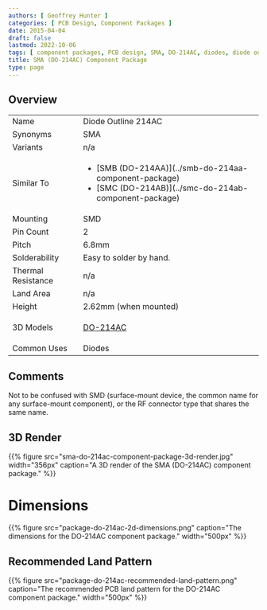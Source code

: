 ```yaml
---
authors: [ Geoffrey Hunter ]
categories: [ PCB Design, Component Packages ]
date: 2015-04-04
draft: false
lastmod: 2022-10-06
tags: [ component packages, PCB design, SMA, DO-214AC, diodes, diode outline, land pattern ]
title: SMA (DO-214AC) Component Package
type: page
---
```


## Overview

<table>
  <tbody>
    <tr>
      <td>Name</td>
      <td>Diode Outline 214AC</td>
    </tr>
    <tr>
      <td>Synonyms</td>
      <td>SMA</td>
    </tr>
    <tr>
      <td>Variants</td>
      <td>n/a</td>
    </tr>
    <tr>
      <td>Similar To</td>
      <td>
        <ul>
          <li>[SMB (DO-214AA)](../smb-do-214aa-component-package)</li>
          <li>[SMC (DO-214AB)](../smc-do-214ab-component-package)</li>
        </ul>
      </td>
    </tr>
    <tr>
      <td>Mounting</td>
      <td>SMD</td>
    </tr>
    <tr>
      <td>Pin Count</td>
      <td>2</td>
    </tr>
    <tr>
      <td>Pitch</td>
      <td >6.8mm</td>
    </tr>
    <tr>
      <td>Solderability</td>
      <td>Easy to solder by hand.</td>
    </tr>
    <tr>
      <td>Thermal Resistance</td>
      <td>n/a</td>
    </tr>
    <tr>
      <td>Land Area</td>
      <td>n/a</td>
    </tr>
    <tr>
      <td>Height</td>
      <td>2.62mm (when mounted)</td>
    </tr>
    <tr>
      <td>3D Models</td>
      <td>
        <p><a href="http://www.3dcontentcentral.com/download-model.aspx?catalogid=171&amp;id=85501">DO-214AC</a></p>
      </td>
    </tr>
    <tr>
      <td>Common Uses</td>
      <td>Diodes</td>
    </tr>
  </tbody>
</table>

## Comments

Not to be confused with SMD (surface-mount device, the common name for any surface-mount component), or the RF connector type that shares the same name.

## 3D Render

{{% figure src="sma-do-214ac-component-package-3d-render.jpg" width="356px" caption="A 3D render of the SMA (DO-214AC) component package."  %}}

# Dimensions

{{% figure src="package-do-214ac-2d-dimensions.png" caption="The dimensions for the DO-214AC component package."  width="500px" %}}

## Recommended Land Pattern

{{% figure src="package-do-214ac-recommended-land-pattern.png" caption="The recommended PCB land pattern for the DO-214AC component package."  width="500px" %}}
